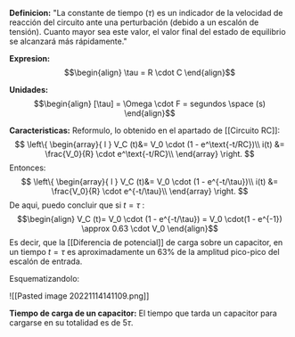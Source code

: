 **Definicion:**
"La constante de tiempo ($\tau$) es un indicador de la velocidad de reacción del circuito ante una perturbación (debido a un escalón de tensión). Cuanto mayor sea este valor, el valor final del estado de equilibrio se alcanzará más rápidamente."

**Expresion:**
$$\begin{align}
\tau = R \cdot C
\end{align}$$

**Unidades:**
$$\begin{align}
[\tau] = \Omega \cdot F = segundos \space (s)
\end{align}$$

**Caracteristicas:**
Reformulo, lo obtenido en el apartado de [[Circuito RC]]:
$$ 
\left\{ 
\begin{array}{ l } 
V_C (t)&= V_0 \cdot (1 - e^\text{-t/RC})\\
i(t) &= \frac{V_0}{R} \cdot e^\text{-t/RC}\\
\end{array} \right.
$$
Entonces:
$$ 
\left\{ 
\begin{array}{ l } 
V_C (t)&= V_0 \cdot (1 - e^{-t/\tau})\\
i(t) &= \frac{V_0}{R} \cdot e^{-t/\tau}\\
\end{array} \right.
$$
De aqui, puedo concluir que si $t=\tau$ :
$$\begin{align}
V_C (t)= V_0 \cdot (1 - e^{-t/\tau}) = V_0 \cdot(1 - e^{-1}) \approx 0.63 \cdot V_0
\end{align}$$
Es decir, que la [[Diferencia de potencial]] de carga sobre un capacitor, en un tiempo $t=\tau$ es aproximadamente un $63\%$ de la amplitud pico-pico del escalón de entrada.

Esquematizandolo:

![[Pasted image 20221114141109.png]]

**Tiempo de carga de un capacitor:**
El tiempo que tarda un capacitor para cargarse en su totalidad es de $5\tau$.
